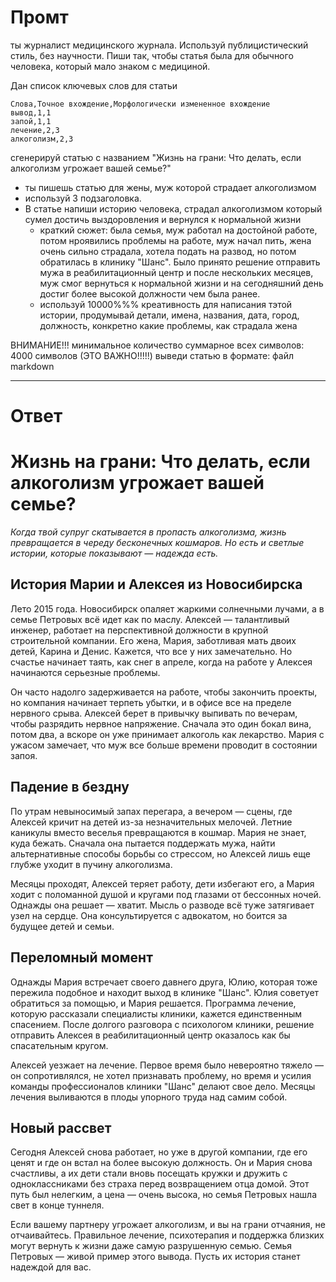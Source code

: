 # Промт

ты журналист медицинского журнала. Используй публицистический стиль, без научности. Пиши так, чтобы статья была для обычного человека, который мало знаком с медициной.

Дан список ключевых слов для статьи
```
Слова,Точное вхождение,Морфологически измененное вхождение
вывод,1,1 	
запой,1,1 	
лечение,2,3 	
алкоголизм,2,3
```

сгенерируй статью с названием "Жизнь на грани: Что делать, если алкоголизм угрожает вашей семье?"
- ты пишешь статью для жены, муж которой страдает алкоголизмом
- используй 3 подзаголовка.
- В статье напиши историю человека, страдал алкоголизмом который сумел достичь выздоровления и вернулся к нормальной жизни
  - краткий сюжет: была семья, муж работал на достойной работе, потом нроявились проблемы на работе, муж начал пить, жена очень сильно страдала, хотела подать на развод, но потом обратилась в клинику "Шанс". Было принято решение отправить мужа в реабилитационный центр и после нескольких месяцев, муж смог вернуться к нормальной жизни и на сегодняшний день достиг более высокой должности чем была ранее.
  - используй 10000%%% креативность для написания тэтой истории, продумывай детали, имена, названия, дата, город, должность, конкретно какие проблемы, как страдала жена

ВНИМАНИЕ!!! минимальное количество суммарное всех символов: 4000 символов (ЭТО ВАЖНО!!!!!)
выведи статью в формате: файл markdown

---

# Ответ

# Жизнь на грани: Что делать, если алкоголизм угрожает вашей семье?

_Когда твой супруг скатывается в пропасть алкоголизма, жизнь превращается в череду бесконечных кошмаров. Но есть и светлые истории, которые показывают — надежда есть._

## История Марии и Алексея из Новосибирска

Лето 2015 года. Новосибирск опаляет жаркими солнечными лучами, а в семье Петровых всё идет как по маслу. Алексей — талантливый инженер, работает на перспективной должности в крупной строительной компании. Его жена, Мария, заботливая мать двоих детей, Карина и Денис. Кажется, что все у них замечательно. Но счастье начинает таять, как снег в апреле, когда на работе у Алексея начинаются серьезные проблемы.

Он часто надолго задерживается на работе, чтобы закончить проекты, но компания начинает терпеть убытки, и в офисе все на пределе нервного срыва. Алексей берет в привычку выпивать по вечерам, чтобы разрядить нервное напряжение. Сначала это один бокал вина, потом два, а вскоре он уже принимает алкоголь как лекарство. Мария с ужасом замечает, что муж все больше времени проводит в состоянии запоя.

## Падение в бездну

По утрам невыносимый запах перегара, а вечером — сцены, где Алексей кричит на детей из-за незначительных мелочей. Летние каникулы вместо веселья превращаются в кошмар. Мария не знает, куда бежать. Сначала она пытается поддержать мужа, найти альтернативные способы борьбы со стрессом, но Алексей лишь еще глубже уходит в пучину алкоголизма.

Месяцы проходят, Алексей теряет работу, дети избегают его, а Мария ходит с поломанной душой и кругами под глазами от бессонных ночей. Однажды она решает — хватит. Мысль о разводе всё туже затягивает узел на сердце. Она консультируется с адвокатом, но боится за будущее детей и семьи.

## Переломный момент

Однажды Мария встречает своего давнего друга, Юлию, которая тоже пережила подобное и находит выход в клинике "Шанс". Юлия советует обратиться за помощью, и Мария решается. Программа лечение, которую рассказали специалисты клиники, кажется единственным спасением. После долгого разговора с психологом клиники, решение отправить Алексея в реабилитационный центр оказалось как бы спасательным кругом.

Алексей уезжает на лечение. Первое время было невероятно тяжело — он сопротивлялся, не хотел признавать проблему, но время и усилия команды профессионалов клиники "Шанс" делают свое дело. Месяцы лечения выливаются в плоды упорного труда над самим собой.

## Новый рассвет

Сегодня Алексей снова работает, но уже в другой компании, где его ценят и где он встал на более высокую должность. Он и Мария снова счастливы, а их дети стали вновь посещать кружки и дружить с одноклассниками без страха перед возвращением отца домой. Этот путь был нелегким, а цена — очень высока, но семья Петровых нашла свет в конце туннеля.

Если вашему партнеру угрожает алкоголизм, и вы на грани отчаяния, не отчаивайтесь. Правильное лечение, психотерапия и поддержка близких могут вернуть к жизни даже самую разрушенную семью. Семья Петровых — живой пример этого вывода. Пусть их история станет надеждой для вас.
